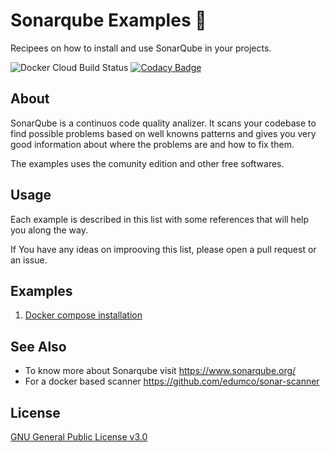 # Sonarqube Examples :traffic_light:

Recipees on how to install and use SonarQube in your projects.

![Docker Cloud Build Status](https://img.shields.io/docker/cloud/build/edumco/sonar-scanner)
[![Codacy Badge](https://api.codacy.com/project/badge/Grade/1ab8bf7c21dc4cfcae643f4d41b7cf13)](https://www.codacy.com/manual/edumco/sonarqube-examples?utm_source=github.com&utm_medium=referral&utm_content=edumco/sonarqube-examples&utm_campaign=Badge_Grade)

## About

SonarQube is a continuos code quality analizer. It scans your codebase to find possible problems based on well knowns patterns and gives you very good information about where the problems are and how to fix them.



The examples uses the comunity edition and other free softwares.

## Usage

Each example is described in this list with some references that will help you along the way.

If You have any ideas on improoving this list, please open a pull request or an issue.

## Examples

1. [Docker compose installation](https://github.com/edumco/sonarqube-examples/tree/master/compose)

## See Also

- To know more about Sonarqube visit <https://www.sonarqube.org/>
- For a docker based scanner <https://github.com/edumco/sonar-scanner>

## License

[GNU General Public License v3.0](LICENSE)
